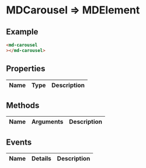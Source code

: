 # MDCarousel => MDElement

## Example
```html
<md-carousel
></md-carousel>
```

## Properties
Name | Type | Description
--- | --- | ---

## Methods
Name | Arguments | Description
--- | --- | ---

## Events
Name | Details | Description
--- | --- | ---

